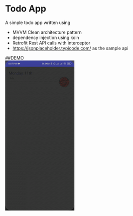 # Todo App
A simple todo app written using 
- MVVM Clean architecture pattern 
- dependency injection using koin
- Retrofit Rest API calls with interceptor
- https://jsonplaceholder.typicode.com/ as the sample api


##DEMO
<br>
<img src="demo.gif" width="222" height="480"/>
